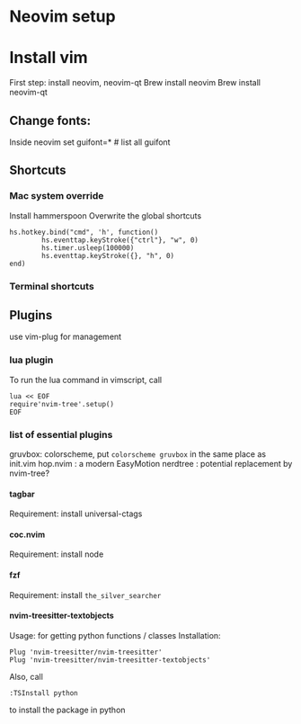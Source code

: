 # Neovim setup

# Install vim
First step: install neovim, neovim-qt
Brew install neovim
Brew install neovim-qt

## Change fonts:
Inside neovim
	set guifont=* # list all guifont

## Shortcuts


### Mac system override

Install hammerspoon
Overwrite the global shortcuts
```
hs.hotkey.bind("cmd", 'h', function()
        hs.eventtap.keyStroke({"ctrl"}, "w", 0)
        hs.timer.usleep(100000)
        hs.eventtap.keyStroke({}, "h", 0)
end)
```
### Terminal shortcuts

## Plugins
use vim-plug for management

### lua plugin
To run the lua command in vimscript, call
```
lua << EOF
require'nvim-tree'.setup()
EOF
```
### list of essential plugins
gruvbox: colorscheme, put `colorscheme gruvbox` in the same place as init.vim
hop.nvim : a modern EasyMotion
nerdtree : potential replacement by nvim-tree?
#### tagbar
Requirement: install universal-ctags
#### coc.nvim
Requirement: install node
#### fzf
Requirement: install `the_silver_searcher`
#### nvim-treesitter-textobjects
Usage: for getting python functions / classes
Installation:
```
Plug 'nvim-treesitter/nvim-treesitter'
Plug 'nvim-treesitter/nvim-treesitter-textobjects'
```
Also, call
```
:TSInstall python
```
to install the package in python
